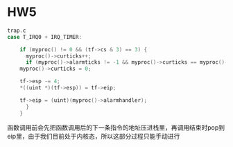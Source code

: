 # HW5
```c
trap.c
case T_IRQ0 + IRQ_TIMER:

    if (myproc() != 0 && (tf->cs & 3) == 3) {
      myproc()->curticks++;
      if (myproc()->alarmticks != -1 && myproc()->curticks == myproc()->alarmticks) {
	myproc()->curticks = 0;

	tf->esp -= 4;
	*((uint *)(tf->esp)) = tf->eip;

	tf->eip = (uint)(myproc()->alarmhandler);
      }
    }

```
函数调用前会先把函数调用后的下一条指令的地址压进栈里，再调用结束时pop到eip里，由于我们目前处于内核态，所以这部分过程只能手动进行
